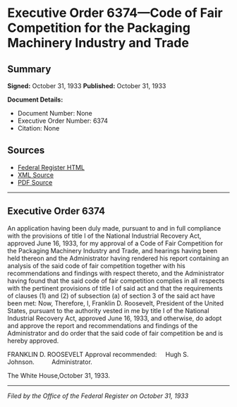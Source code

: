 # Executive Order 6374—Code of Fair Competition for the Packaging Machinery Industry and Trade

## Summary

**Signed:** October 31, 1933
**Published:** October 31, 1933

**Document Details:**
- Document Number: None
- Executive Order Number: 6374
- Citation: None

## Sources
- [Federal Register HTML](https://www.presidency.ucsb.edu/documents/executive-order-6374-code-fair-competition-for-the-packaging-machinery-industry-and-trade)
- [XML Source](None)
- [PDF Source](None)

---

## Executive Order 6374

An application having been duly made, pursuant to and in full compliance with the provisions of title I of the National Industrial Recovery Act, approved June 16, 1933, for my approval of a Code of Fair Competition for the Packaging Machinery Industry and Trade, and hearings having been held thereon and the Administrator having rendered his report containing an analysis of the said code of fair competition together with his recommendations and findings with respect thereto, and the Administrator having found that the said code of fair competition complies in all respects with the pertinent provisions of title I of said act and that the requirements of clauses (1) and (2) of subsection (a) of section 3 of the said act have been met:
Now, Therefore, I, Franklin D. Roosevelt, President of the United States, pursuant to the authority vested in me by title I of the National Industrial Recovery Act, approved June 16, 1933, and otherwise, do adopt and approve the report and recommendations and findings of the Administrator and do order that the said code of fair competition be and is hereby approved.

FRANKLIN D. ROOSEVELT
Approval recommended:     Hugh S. Johnson.          Administrator.

The White House,October 31, 1933.

---

*Filed by the Office of the Federal Register on October 31, 1933*
